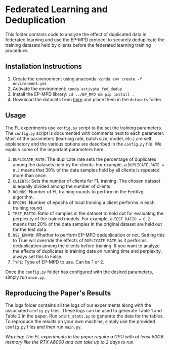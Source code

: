 # Federated Learning and Deduplication

This folder contains code to analyze the effect of duplicated data in federated learning and use the EP-MPD protocol to securely deduplicate the training datasets held by clients before the federated learning training procedure.

## Installation Instructions

1. Create the environment using anaconda: `conda env create -f environment.yml`
2. Activate the environment: `conda activate fed_dedup`
3. Install the EP-MPD library: `cd ../EP_MPD && pip install .`
4. Download the datasets from [here](https://drive.google.com/drive/folders/1SYycnxYaLr4iPeMGxGhtxX1Zs8P_UKLI?usp=drive_link) and place them in the `datasets` folder.

## Usage

The FL experiments use `config.py` script to the set the training parameters. The `config.py` script is documented with comments next to each parameter. Most of the parameters (learning rate, batch size, model, etc.) are self explanatory and the various options are described in the `config.py` file. We explain some of the important parameters here.

1. `DUPLICATE_RATE`: The duplicate rate sets the percentage of duplicates among the datasets held by the clients. For example, a `DUPLICATE_RATE = 0.3` means that 30% of the data samples held by all clients is repeated more than once.
2. `CLIENTS`: Sets the number of clients for FL training. The chosen dataset is equally divided among the number of clients.
3. `ROUNDS`: Number of FL training rounds to perform in the FedAvg algorithm.
4. `EPOCHS`: Number of epochs of local training a client performs in each training round.
5. `TEST_RATIO`: Ratio of samples in the dataset to hold out for evaluating the perplexity of the trained models. For example, a `TEST_RATIO = 0.2` means that 20% of the data samples in the original dataset are held out for the test data.
6. `USE_EPMPD`: Whether to perform EP-MPD deduplication or not. Setting this to True will override the effects of `DUPLICATE_RATE` as it performs deduplication among the clients before training. If you want to analyze the effects of duplicates in training data on running time and perplexity, always set this to False. 
7. `TYPE`: Type of EP-MPD to use. Can be 1 or 2.

Once the `config.py` folder has configured with the desired parameters, simply run `main.py`. 

## Reproducing the Paper's Results

The logs folder contains all the logs of our experiments along with the associated `config.py` files. These logs can be used to generate Table 1 and Table 2 in the paper. Run `print_stats.py` to generate the data for the tables. To reproduce the results on your own machine, simply use the provided `config.py` files and then run `main.py`.

_Warning: The FL experiments in the paper require a GPU with at least 50GB memory like the RTX A6000 and can take up to 2 days to run._
